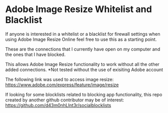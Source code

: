 # Adobe Image Resize Whitelist and Blacklist

If anyone is interested in a whitelist or a blacklist for firewall settings when using Adobe Image Resize Online feel free to use this as a starting point.

These are the connections that I currently have open on my computer and the ones that I have blocked.

This allows Adobe Image Resize functionality to work without all the other added connections. *Not tested without the use of exisiting Adobe account 

The following link was used to access image resize: https://www.adobe.com/express/feature/image/resize




If looking for some blocklists related to blocking app functionality, this repo created by another github contributor may be of interest:
https://github.com/d43m0nhLInt3r/socialblocklists
